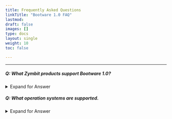 ```yaml
---
title: Frequently Asked Questions
linkTitle: "Bootware 1.0 FAQ"
lastmod:
draft: false
images: []
type: docs
layout: single
weight: 10
toc: false

---
```


-----
##### Q: What Zymbit products support Bootware 1.0?

<details>

<summary>Expand for Answer</summary>

<br>

A: Bootware 1.0 exclusively run on the Secure Compute Module based products, such as the Secure Edge Node.

-----

</details>

##### Q: What operation systems are supported.

<details>

<summary>Expand for Answer</summary>

<br>

A: Bootware 1.0 supports the standard SCM OS options:
- Bullseye 64-bit
- Ubuntu 22.04 (jammy) 64-bit

-----

</details>
